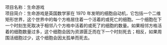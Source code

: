 项目名称：生命游戏  
项目简介：生命游戏是英国数学家在 1970 年发明的细胞自动机，它包括一个二维矩形世界，这个世界中的每个方格居住着一个活着的或死亡的细胞。一个细胞在下一个时刻生死取决于相邻八个方格中活着的或死了的细胞的数量。如果相邻方格活着的细胞数量过多，这个细胞会因为资源匮乏而在下一个时刻死去；相反，如果周围活细胞过少，这个细胞会因太孤单而死去。
